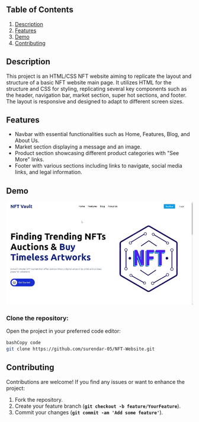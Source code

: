 ## **Table of Contents**

1. [Description](https://chat.openai.com/c/f59dc7f7-9291-4b9b-8097-d5d1f2d3986c#description)
2. [Features](https://chat.openai.com/c/f59dc7f7-9291-4b9b-8097-d5d1f2d3986c#features)
3. [Demo](https://chat.openai.com/c/f59dc7f7-9291-4b9b-8097-d5d1f2d3986c#demo)
4. [Contributing](https://chat.openai.com/c/f59dc7f7-9291-4b9b-8097-d5d1f2d3986c#contributing)

## **Description**

This project is an HTML/CSS NFT website aiming to replicate the layout and structure of a basic NFT website main page. It utilizes HTML for the structure and CSS for styling, replicating several key components such as the header, navigation bar, market section, super hot sections, and footer. The layout is responsive and designed to adapt to different screen sizes.

## **Features**

- Navbar with essential functionalities such as Home, Features, Blog, and About Us.
- Market section displaying a message and an image.
- Product section showcasing different product categories with "See More" links.
- Footer with various sections including links to navigate, social media links, and legal information.

## **Demo**

![alt text](nft.gif)

### **Clone the repository:**

Open the project in your preferred code editor:

```bash
bashCopy code
git clone https://github.com/surendar-05/NFT-Website.git

```

## **Contributing**

Contributions are welcome! If you find any issues or want to enhance the project:

1. Fork the repository.
2. Create your feature branch (**`git checkout -b feature/YourFeature`**).
3. Commit your changes (**`git commit -am 'Add some feature'`**).
